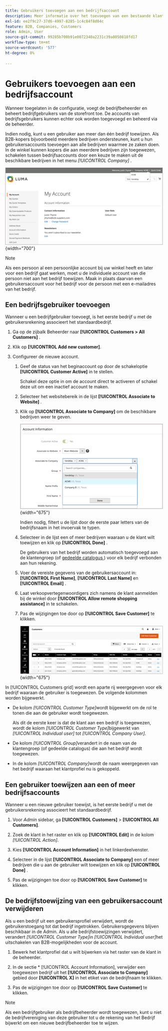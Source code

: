 ```yaml
---
title: Gebruikers toevoegen aan een bedrijfsaccount
description: Meer informatie over het toevoegen van een bestaande klant aan een bedrijfsaccount.
exl-id: ee2f9c27-37d6-4997-8285-1c4c84f8d04c
feature: B2B, Companies, Customers
role: Admin, User
source-git-commit: 99285b700b91e0072340a2231c39a8050818fd17
workflow-type: tm+mt
source-wordcount: '577'
ht-degree: 0%

---
```


# Gebruikers toevoegen aan een bedrijfsaccount

Wanneer toegelaten in de configuratie, voegt de bedrijfbeheerder en beheert bedrijfgebruikers van de storefront toe. De accounts van bedrijfsgebruikers kunnen echter ook worden toegevoegd en beheerd via de beheerder.

Indien nodig, kunt u een gebruiker aan meer dan één bedrijf toewijzen. Als B2B-kopers bijvoorbeeld meerdere bedrijven ondersteunen, kunt u hun gebruikersaccounts toevoegen aan alle bedrijven waarmee ze zaken doen. In de winkel kunnen kopers die aan meerdere bedrijven zijn toegewezen, schakelen tussen bedrijfsaccounts door een keuze te maken uit de beschikbare bedrijven in het menu *[!UICONTROL Company]* .

![ associeerde aan Bedrijf ](./assets/company-assign-multi-switcher.png){width="700"}

>[!NOTE]
>
>Als een persoon al een persoonlijke account bij uw winkel heeft en later voor een bedrijf gaat werken, moet u de individuele account van die persoon niet aan het bedrijf toewijzen. Maak in plaats daarvan een gebruikersaccount voor het bedrijf voor de persoon met een e-mailadres van het bedrijf.

## Een bedrijfsgebruiker toevoegen

Wanneer u een bedrijfgebruiker toevoegt, is het eerste bedrijf u met de gebruikersrekening associeert het standaardbedrijf.

1. Ga op de zijbalk Beheerder naar **[!UICONTROL Customers > All Customers]** .

1. Klik op **[!UICONTROL Add new customer]**.

1. Configureer de nieuwe account.

   1. Geef de status van het beginaccount op door de schakeloptie **[!UICONTROL Customer Active]** in te stellen.

      Schakel deze optie in om de account direct te activeren of schakel deze uit om een inactief account te maken.

   1. Selecteer het websitebereik in de lijst **[!UICONTROL Associate to Website]** .

   1. Klik op **[!UICONTROL Associate to Company]** om de beschikbare bedrijven weer te geven.

      ![ associeerde aan Bedrijf ](./assets/company-assign-customer-account.png){width="675"}

      Indien nodig, filtert u de lijst door de eerste paar letters van de bedrijfsnaam in het invoervak te typen.

   1. Selecteer in de lijst een of meer bedrijven waaraan u de klant wilt toewijzen en klik op **[!UICONTROL Done]** .

      De gebruikers van het bedrijf worden automatisch toegevoegd aan de klantengroep (of [ gedeelde catalogus ](catalog-shared.md)) voor elk bedrijf verbonden aan hun rekening.

   1. Voer de vereiste gegevens van de gebruikersaccount in: **[!UICONTROL First Name]**, **[!UICONTROL Last Name]** en **[!UICONTROL Email]** .

   1. Laat verkoopvertegenwoordigers zich namens de klant aanmelden bij de winkel door **[!UICONTROL Allow remote shopping assistance]** in te schakelen.

   1. Pas de wijzigingen toe door op **[!UICONTROL Save Customer]** te klikken.

      ![ het net van de Klant met bedrijftaken ](./assets/company-assign-user-assignments.png){width="675"}

In [!UICONTROL Customers grid] wordt een aparte rij weergegeven voor elk bedrijf waaraan de gebruiker is toegewezen. De volgende kolommen worden bijgewerkt.

- De kolom _[!UICONTROL Customer Type]_&#x200B;wordt bijgewerkt om de rol te tonen die aan de gebruiker wordt toegewezen.

  Als dit de eerste keer is dat de klant aan een bedrijf is toegewezen, wordt de kolom _[!UICONTROL Customer Type]_&#x200B;bijgewerkt van&#x200B;_[!UICONTROL Individual user]_ tot _[!UICONTROL Company User]_.

- De kolom _[!UICONTROL Group]_&#x200B;verandert in de naam van de klantengroep (of gedeelde catalogus) die aan het bedrijf wordt toegewezen.

- In de kolom _[!UICONTROL Company]_&#x200B;wordt de naam weergegeven van het bedrijf waaraan het klantprofiel nu is gekoppeld.

## Een gebruiker toewijzen aan een of meer bedrijfsaccounts

Wanneer u een nieuwe gebruiker toewijst, is het eerste bedrijf u met de gebruikersrekening associeert het standaardbedrijf.

1. Voor _Admin_ sidebar, ga **[!UICONTROL Customers]** > **[!UICONTROL All Customers]**.

1. Zoek de klant in het raster en klik op **[!UICONTROL Edit]** in de kolom _[!UICONTROL Action]_.

1. Kies **[!UICONTROL Account Information]** in het linkerdeelvenster.

1. Selecteer in de lijst **[!UICONTROL Associate to Company]** een of meer bedrijven die u aan de gebruiker wilt toewijzen en klik op **[!UICONTROL Done]** .

1. Pas de wijzigingen toe door op **[!UICONTROL Save Customer]** te klikken.

## De bedrijfstoewijzing van een gebruikersaccount verwijderen

Als u een bedrijf uit een gebruikersprofiel verwijdert, wordt de gebruikerstoegang tot dat bedrijf ingetrokken. Gebruikersgegevens blijven beschikbaar in de Admin. Als u alle bedrijfstoewijzingen verwijdert, verandert _[!UICONTROL Customer Type]_&#x200B;in *[!UICONTROL Individual user]*&#x200B;het uitschakelen van B2B-mogelijkheden voor de account.

1. Bewerk het klantprofiel dat u wilt bijwerken via het raster van de klant in de beheerder.

1. In de sectie * [!UICONTROL Account Information], verwijder een toegewezen bedrijf uit het **[!UICONTROL Associate to Company]** gebied door **[!UICONTROL X]** in het etiket van de bedrijfnaam te klikken.

1. Pas de wijzigingen toe door op **[!UICONTROL Save Customer]** te klikken.

>[!NOTE]
>
>Als een bedrijfgebruiker als bedrijfbeheerder wordt toegewezen, kunt u niet de bedrijfvereniging van deze gebruiker tot u de rekening van het Bedrijf bijwerkt om een nieuwe bedrijfbeheerder toe te wijzen.

